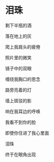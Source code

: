 # 泪珠
剩下半瓶的酒

落在地上的灰

爬上我肩头的疲倦

照片里的微笑

镜子中的双眼

缠绕我胸口的思念

路旁亮着的灯

墙上斑驳的影

响在我耳边的呼唤

我看不到你的脸

即使你住进了我心里面

泪珠

终于在眼角出现